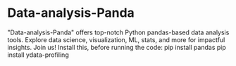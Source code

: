 # Data-analysis-Panda
"Data-analysis-Panda" offers top-notch Python pandas-based data analysis tools. Explore data science, visualization, ML, stats, and more for impactful insights. Join us!
Install this, before running the code:
pip install pandas
pip install ydata-profiling
